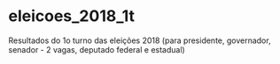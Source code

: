 # eleicoes_2018_1t
Resultados do 1o turno das eleições 2018 (para presidente, governador, senador - 2 vagas, deputado federal e estadual)
